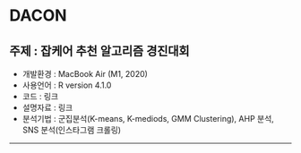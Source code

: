# DACON
주제 : 잡케어 추천 알고리즘 경진대회
-------------
* 개발환경 : MacBook Air (M1, 2020)
* 사용언어 : R version 4.1.0
* 코드 : 링크
* 설명자료 : 링크
* 분석기법 : 군집분석(K-means, K-mediods, GMM Clustering), AHP 분석, SNS 분석(인스타그램 크롤링)
* * *
